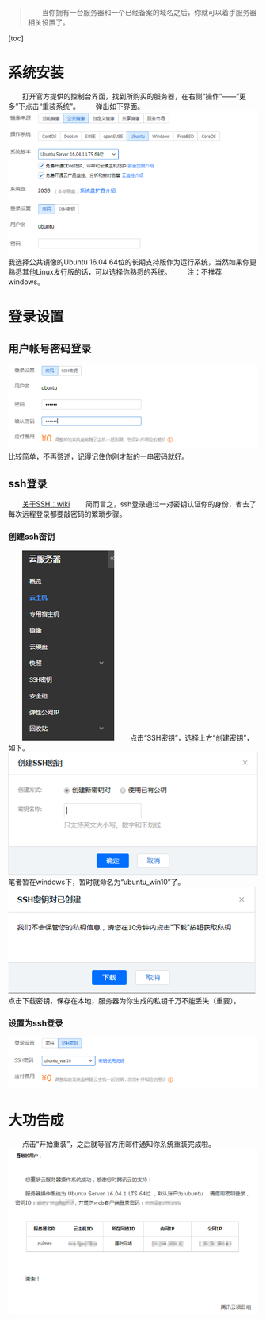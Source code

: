 >　　当你拥有一台服务器和一个已经备案的域名之后，你就可以着手服务器相关设置了。

[toc]
# 系统安装
　　打开官方提供的控制台界面，找到所购买的服务器，在右侧“操作”——“更多”下点击“重装系统”。
　　弹出如下界面。
![系统安装][1]
　　我选择公共镜像的Ubuntu 16.04 64位的长期支持版作为运行系统，当然如果你更熟悉其他Linux发行版的话，可以选择你熟悉的系统。
　　注：不推荐windows。
# 登录设置
## 用户帐号密码登录
![密码设置][2]
　　比较简单，不再赘述，记得记住你刚才敲的一串密码就好。
## ssh登录
　　[关于SSH：wiki](https://zh.wikipedia.org/wiki/Secure_Shell)
　　简而言之，ssh登录通过一对密钥认证你的身份，省去了每次远程登录都要敲密码的繁琐步骤。
### 创建ssh密钥
　　![导航菜单][3]
　　点击“SSH密钥”，选择上方“创建密钥”，如下。
　　![创建密钥][4]
　　笔者暂在windows下，暂时就命名为“ubuntu_win10”了。
　　![下载密钥][5]
　　点击下载密钥，保存在本地，服务器为你生成的私钥千万不能丢失（重要）。
### 设置为ssh登录
![ssh登录][6]
# 大功告成
　　点击“开始重装”，之后就等官方用邮件通知你系统重装完成啦。
![重装完成][7]


  [1]: ./7ead16b919ea8c1a.png
  [2]: ./e2efa60d1fff9c4f.png
  [3]: ./8e9605a715ab2bac.png
  [4]: ./c7e9d1cb3328ddd8.png
  [5]: ./c5f94e48a091c3d2.png
  [6]: ./2d94daec5e712e1c.png
  [7]: ./2321f1ff350c790e.png
